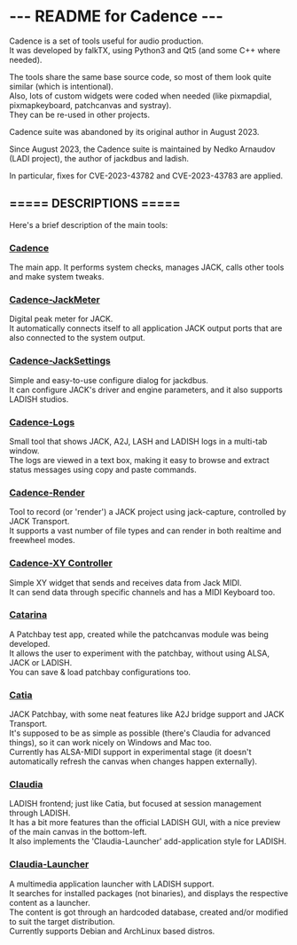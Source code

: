 # ---  README for Cadence  ---

Cadence is a set of tools useful for audio production. <br/>
It was developed by falkTX, using Python3 and Qt5 (and some C++ where needed).

The tools share the same base source code, so most of them look quite similar (which is intentional). <br/>
Also, lots of custom widgets were coded when needed (like pixmapdial, pixmapkeyboard, patchcanvas and systray). <br/>
They can be re-used in other projects.

Cadence suite was abandoned by its original author in August 2023.

Since August 2023, the Cadence suite is maintained by Nedko Arnaudov (LADI project),
the author of jackdbus and ladish.

In particular, fixes for CVE-2023-43782 and CVE-2023-43783 are applied.

===== DESCRIPTIONS =====
------------------------
Here's a brief description of the main tools:

### [Cadence](http://kxstudio.sourceforge.net/KXStudio:Applications:Cadence)
The main app. It performs system checks, manages JACK, calls other tools and make system tweaks.

### [Cadence-JackMeter](http://kxstudio.sourceforge.net/KXStudio:Applications:Cadence-JackMeter)
Digital peak meter for JACK. <br/>
It automatically connects itself to all application JACK output ports that are also connected to the system output.

### [Cadence-JackSettings](http://kxstudio.sourceforge.net/KXStudio:Applications:Cadence-JackSettings)
Simple and easy-to-use configure dialog for jackdbus. <br/>
It can configure JACK's driver and engine parameters, and it also supports LADISH studios.

### [Cadence-Logs](http://kxstudio.sourceforge.net/KXStudio:Applications:Cadence-Logs)
Small tool that shows JACK, A2J, LASH and LADISH logs in a multi-tab window. <br/>
The logs are viewed in a text box, making it easy to browse and extract status messages using copy and paste commands.

### [Cadence-Render](http://kxstudio.sourceforge.net/KXStudio:Applications:Cadence-Render)
Tool to record (or 'render') a JACK project using jack-capture, controlled by JACK Transport. <br/>
It supports a vast number of file types and can render in both realtime and freewheel modes.

### [Cadence-XY Controller](http://kxstudio.sourceforge.net/KXStudio:Applications:Cadence-XYController)
Simple XY widget that sends and receives data from Jack MIDI. <br/>
It can send data through specific channels and has a MIDI Keyboard too.

### [Catarina](http://kxstudio.sourceforge.net/KXStudio:Applications:Catarina)
A Patchbay test app, created while the patchcanvas module was being developed. <br/>
It allows the user to experiment with the patchbay, without using ALSA, JACK or LADISH. <br/>
You can save & load patchbay configurations too.

### [Catia](http://kxstudio.sourceforge.net/KXStudio:Applications:Catia)
JACK Patchbay, with some neat features like A2J bridge support and JACK Transport. <br/>
It's supposed to be as simple as possible (there's Claudia for advanced things), so it can work nicely on Windows and Mac too. <br/>
Currently has ALSA-MIDI support in experimental stage (it doesn't automatically refresh the canvas when changes happen externally).

### [Claudia](http://kxstudio.sourceforge.net/KXStudio:Applications:Claudia)
LADISH frontend; just like Catia, but focused at session management through LADISH. <br/>
It has a bit more features than the official LADISH GUI, with a nice preview of the main canvas in the bottom-left. <br/>
It also implements the 'Claudia-Launcher' add-application style for LADISH.

### [Claudia-Launcher](http://kxstudio.sourceforge.net/KXStudio:Applications:Claudia-Launcher)
A multimedia application launcher with LADISH support. <br/>
It searches for installed packages (not binaries), and displays the respective content as a launcher. <br/>
The content is got through an hardcoded database, created and/or modified to suit the target distribution. <br/>
Currently supports Debian and ArchLinux based distros.
